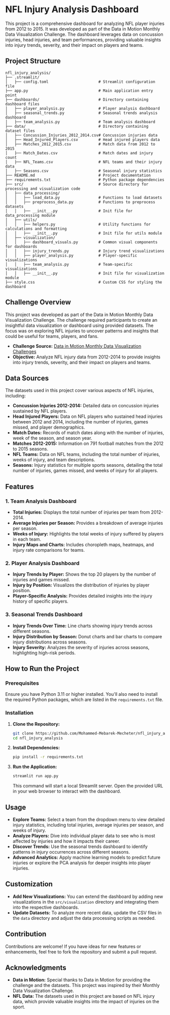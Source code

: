 # NFL Injury Analysis Dashboard

This project is a comprehensive dashboard for analyzing NFL player injuries from 2012 to 2015. It was developed as part of the Data in Motion Monthly Data Visualization Challenge. The dashboard leverages data on concussion injuries, head injuries, and team performances, providing valuable insights into injury trends, severity, and their impact on players and teams.

## Project Structure

```
nfl_injury_analysis/
├── .streamlit/
│   ├── config.toml                      # Streamlit configuration file
├── app.py                               # Main application entry point
├── dashboards/                          # Directory containing dashboard files
│   ├── player_analysis.py               # Player analysis dashboard
│   ├── seasonal_trends.py               # Seasonal trends analysis dashboard
│   ├── team_analysis.py                 # Team analysis dashboard
├── data/                                # Directory containing dataset files
│   ├── Concussion_Injuries_2012_2014.csv# Concussion injuries data
│   ├── Head_Injured_Players.csv         # Head injured players data
│   ├── Matches_2012_2015.csv            # Match data from 2012 to 2015
│   ├── Match_Dates.csv                  # Match dates and injury count
│   ├── NFL_Teams.csv                    # NFL teams and their injury data
│   ├── Seasons.csv                      # Seasonal injury statistics
├── README.md                            # Project documentation
├── requirements.txt                     # Python package dependencies
├── src/                                 # Source directory for processing and visualization code
│   ├── data_processing/
│   │   ├── load_data.py                 # Functions to load datasets
│   │   ├── preprocess_data.py           # Functions to preprocess datasets
│   │   ├── __init__.py                  # Init file for data_processing module
│   ├── utils/
│   │   ├── helpers.py                   # Utility functions for calculations and formatting
│   │   ├── __init__.py                  # Init file for utils module
│   ├── visualization/
│   │   ├── dashboard_visuals.py         # Common visual components for dashboards
│   │   ├── injury_trends.py             # Injury trend visualizations
│   │   ├── player_analysis.py           # Player-specific visualizations
│   │   ├── team_analysis.py             # Team-specific visualizations
│   │   ├── __init__.py                  # Init file for visualization module
├── style.css                            # Custom CSS for styling the dashboard
```

## Challenge Overview

This project was developed as part of the Data in Motion Monthly Data Visualization Challenge. The challenge required participants to create an insightful data visualization or dashboard using provided datasets. The focus was on exploring NFL injuries to uncover patterns and insights that could be useful for teams, players, and fans.

- **Challenge Source:** [Data in Motion Monthly Data Visualization Challenges](https://datainmotion.co/path-player?courseid=monthly-data-visualization-challenges&unit=66ce80f5e7bcd463f00832bfUnit)
- **Objective:** Analyze NFL injury data from 2012-2014 to provide insights into injury trends, severity, and their impact on players and teams.

## Data Sources

The datasets used in this project cover various aspects of NFL injuries, including:

- **Concussion Injuries 2012-2014:** Detailed data on concussion injuries sustained by NFL players.
- **Head Injured Players:** Data on NFL players who sustained head injuries between 2012 and 2014, including the number of injuries, games missed, and player demographics.
- **Match Dates:** Records of match dates along with the number of injuries, week of the season, and season year.
- **Matches 2012-2015:** Information on 791 football matches from the 2012 to 2015 seasons.
- **NFL Teams:** Data on NFL teams, including the total number of injuries, weeks of injury, and team descriptions.
- **Seasons:** Injury statistics for multiple sports seasons, detailing the total number of injuries, games missed, and weeks of injury for all players.

## Features

### 1. **Team Analysis Dashboard**
- **Total Injuries:** Displays the total number of injuries per team from 2012-2014.
- **Average Injuries per Season:** Provides a breakdown of average injuries per season.
- **Weeks of Injury:** Highlights the total weeks of injury suffered by players in each team.
- **Injury Maps and Charts:** Includes choropleth maps, heatmaps, and injury rate comparisons for teams.

### 2. **Player Analysis Dashboard**
- **Injury Trends by Player:** Shows the top 20 players by the number of injuries and games missed.
- **Injury by Position:** Visualizes the distribution of injuries by player position.
- **Player-Specific Analysis:** Provides detailed insights into the injury history of specific players.

### 3. **Seasonal Trends Dashboard**
- **Injury Trends Over Time:** Line charts showing injury trends across different seasons.
- **Injury Distribution by Season:** Donut charts and bar charts to compare injury distributions across seasons.
- **Injury Severity:** Analyzes the severity of injuries across seasons, highlighting high-risk periods.

## How to Run the Project

### Prerequisites

Ensure you have Python 3.11 or higher installed. You'll also need to install the required Python packages, which are listed in the `requirements.txt` file.

### Installation

1. **Clone the Repository:**

   ```bash
   git clone https://github.com/Mohammed-Mebarek-Mecheter/nfl_injury_analysis.git
   cd nfl_injury_analysis
   ```

2. **Install Dependencies:**

   ```bash
   pip install -r requirements.txt
   ```

3. **Run the Application:**

   ```bash
   streamlit run app.py
   ```

   This command will start a local Streamlit server. Open the provided URL in your web browser to interact with the dashboard.

## Usage

- **Explore Teams:** Select a team from the dropdown menu to view detailed injury statistics, including total injuries, average injuries per season, and weeks of injury.
- **Analyze Players:** Dive into individual player data to see who is most affected by injuries and how it impacts their career.
- **Discover Trends:** Use the seasonal trends dashboard to identify patterns in injury occurrences across different seasons.
- **Advanced Analytics:** Apply machine learning models to predict future injuries or explore the PCA analysis for deeper insights into player injuries.

## Customization

- **Add New Visualizations:** You can extend the dashboard by adding new visualizations in the `src/visualization` directory and integrating them into the respective dashboards.
- **Update Datasets:** To analyze more recent data, update the CSV files in the `data` directory and adjust the data processing scripts as needed.

## Contribution

Contributions are welcome! If you have ideas for new features or enhancements, feel free to fork the repository and submit a pull request.

## Acknowledgments

- **Data in Motion:** Special thanks to Data in Motion for providing the challenge and the datasets. This project was inspired by their Monthly Data Visualization Challenge.
- **NFL Data:** The datasets used in this project are based on NFL injury data, which provide valuable insights into the impact of injuries on the sport.
